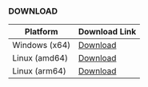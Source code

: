 ### DOWNLOAD
| Platform      | Download Link |
|---------------|---------------|
| Windows (x64) | [Download](https://github.com/chelaxian/FreeNetCalc/actions/runs/13072958287/artifacts/2516692810) |
| Linux (amd64) | [Download](https://github.com/chelaxian/FreeNetCalc/actions/runs/13072958287/artifacts/2516690480) |
| Linux (arm64) | [Download](https://github.com/chelaxian/FreeNetCalc/actions/runs/13072958287/artifacts/2516694116) |
